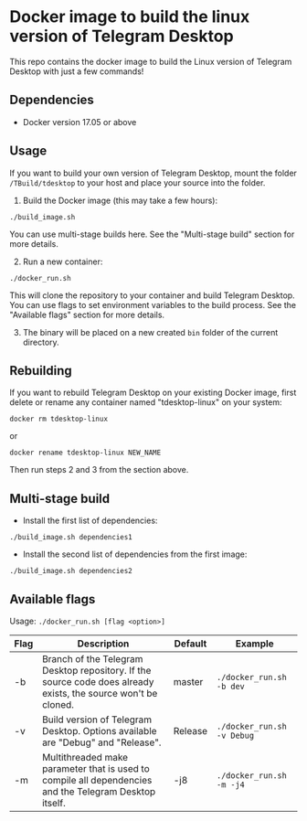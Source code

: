 # Docker image to build the linux version of Telegram Desktop

This repo contains the docker image to build the Linux version of Telegram Desktop with just a few commands!

## Dependencies

- Docker version 17.05 or above

## Usage

If you want to build your own version of Telegram Desktop, mount the folder `/TBuild/tdesktop` to your host and place your source into the folder.

1. Build the Docker image (this may take a few hours):

```
./build_image.sh
```

You can use multi-stage builds here. See the "Multi-stage build" section for more details.

2. Run a new container:

```
./docker_run.sh
```

This will clone the repository to your container and build Telegram Desktop.
You can use flags to set environment variables to the build process. See the "Available flags" section for more details.

3. The binary will be placed on a new created `bin` folder of the current directory.

## Rebuilding

If you want to rebuild Telegram Desktop on your existing Docker image, first delete or rename any container named "tdesktop-linux" on your system:

```
docker rm tdesktop-linux
```

or

```
docker rename tdesktop-linux NEW_NAME
```

Then run steps 2 and 3 from the section above.

## Multi-stage build

- Install the first list of dependencies:

```
./build_image.sh dependencies1
```

- Install the second list of dependencies from the first image:

```
./build_image.sh dependencies2
```

## Available flags

Usage: `./docker_run.sh [flag <option>]`

| Flag | Description                                                                                                    | Default | Example                    |
|------|----------------------------------------------------------------------------------------------------------------|---------|----------------------------|
| -b   | Branch of the Telegram Desktop repository. If the source code does already exists, the source won't be cloned. | master  | `./docker_run.sh -b dev`   |
| -v   | Build version of Telegram Desktop. Options available are "Debug" and "Release".                                  | Release | `./docker_run.sh -v Debug` |
| -m   | Multithreaded make parameter that is used to compile all dependencies and the Telegram Desktop itself.         | -j8     | `./docker_run.sh -m -j4`   |

